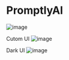 # PromptlyAI

![image](https://github.com/user-attachments/assets/6c5cc166-b2be-4c62-b6a8-8fee767b2a96)


Cutom UI
![image](https://github.com/user-attachments/assets/8ebfa1bd-e04f-45fc-b56b-d295aee768ba)

Dark UI
![image](https://github.com/user-attachments/assets/82b7bb79-badc-48d6-98f9-9600f1ad49bd)
